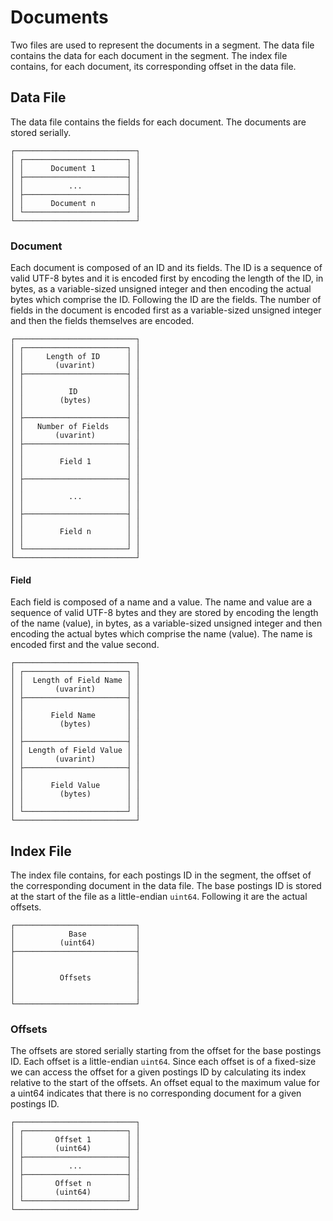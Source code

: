# Documents

Two files are used to represent the documents in a segment. The data file contains the
data for each document in the segment. The index file contains, for each document, its
corresponding offset in the data file.

## Data File

The data file contains the fields for each document. The documents are stored serially.

```
┌───────────────────────────┐
│ ┌───────────────────────┐ │
│ │      Document 1       │ │
│ ├───────────────────────┤ │
│ │          ...          │ │
│ ├───────────────────────┤ │
│ │      Document n       │ │
│ └───────────────────────┘ │
└───────────────────────────┘
```

### Document

Each document is composed of an ID and its fields. The ID is a sequence of valid UTF-8 bytes
and it is encoded first by encoding the length of the ID, in bytes, as a variable-sized
unsigned integer and then encoding the actual bytes which comprise the ID. Following the ID
are the fields. The number of fields in the document is encoded first as a variable-sized
unsigned integer and then the fields themselves are encoded.

```
┌───────────────────────────┐
│ ┌───────────────────────┐ │
│ │     Length of ID      │ │
│ │       (uvarint)       │ │
│ ├───────────────────────┤ │
│ │                       │ │
│ │          ID           │ │
│ │        (bytes)        │ │
│ │                       │ │
│ ├───────────────────────┤ │
│ │   Number of Fields    │ │
│ │       (uvarint)       │ │
│ ├───────────────────────┤ │
│ │                       │ │
│ │        Field 1        │ │
│ │                       │ │
│ ├───────────────────────┤ │
│ │                       │ │
│ │          ...          │ │
│ │                       │ │
│ ├───────────────────────┤ │
│ │                       │ │
│ │        Field n        │ │
│ │                       │ │
│ └───────────────────────┘ │
└───────────────────────────┘
```

#### Field

Each field is composed of a name and a value. The name and value are a sequence of valid
UTF-8 bytes and they are stored by encoding the length of the name (value), in bytes, as a
variable-sized unsigned integer and then encoding the actual bytes which comprise the name
(value). The name is encoded first and the value second.

```
┌───────────────────────────┐
│ ┌───────────────────────┐ │
│ │  Length of Field Name │ │
│ │       (uvarint)       │ │
│ ├───────────────────────┤ │
│ │                       │ │
│ │      Field Name       │ │
│ │        (bytes)        │ │
│ │                       │ │
│ ├───────────────────────┤ │
│ │ Length of Field Value │ │
│ │       (uvarint)       │ │
│ ├───────────────────────┤ │
│ │                       │ │
│ │      Field Value      │ │
│ │        (bytes)        │ │
│ │                       │ │
│ └───────────────────────┘ │
└───────────────────────────┘
```

## Index File

The index file contains, for each postings ID in the segment, the offset of the corresponding
document in the data file. The base postings ID is stored at the start of the file as a
little-endian `uint64`. Following it are the actual offsets.

```
┌───────────────────────────┐
│            Base           │
│          (uint64)         │
├───────────────────────────┤
│                           │
│                           │
│          Offsets          │
│                           │
│                           │
└───────────────────────────┘
```

### Offsets

The offsets are stored serially starting from the offset for the base postings ID. Each
offset is a little-endian `uint64`. Since each offset is of a fixed-size we can access
the offset for a given postings ID by calculating its index relative to the start of
the offsets. An offset equal to the maximum value for a uint64 indicates that there is
no corresponding document for a given postings ID.

```
┌───────────────────────────┐
│ ┌───────────────────────┐ │
│ │       Offset 1        │ │
│ │       (uint64)        │ │
│ ├───────────────────────┤ │
│ │          ...          │ │
│ ├───────────────────────┤ │
│ │       Offset n        │ │
│ │       (uint64)        │ │
│ └───────────────────────┘ │
└───────────────────────────┘
```
